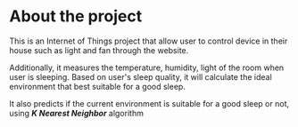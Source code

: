 # About the project
This is an Internet of Things project that allow user to control device in their house such as light and fan through the website.

Additionally, it measures the temperature, humidity, light of the room when user is sleeping. Based on user's sleep quality, it will calculate the ideal environment that best suitable for a good sleep. 

It also predicts if the current environment is suitable for a good sleep or not, using ***K Nearest Neighbor*** algorithm

